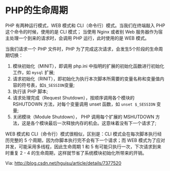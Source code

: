 # PHP的生命周期

PHP 有两种运行模式，WEB 模式和 CLI（命令行）模式。当我们在终端敲入 PHP 这个命令的时候，使用的是 CLI 模式；
当使用 Nginx 或者别 Web 服务器作为宿主处理一个到来的请求时，会调用 PHP 运行，此时使用的是 WEB 模式。

当我们请求一个 PHP 文件时，PHP 为了完成这次请求，会发生5个阶段的生命周期切换：

1. 模块初始化（MINIT），即调用 php.ini 中指明的扩展的初始化函数进行初始化工作，如 `mysql` 扩展; 
1. 请求初始化（RINIT），即初始化为执行本次脚本所需要的变量名称和变量值内容的符号表，如`$_SESSION`变量;
1. 执行该 PHP 脚本;   
1. 请求处理完成（Request Shutdown），按顺序调用各个模块的 RSHUTDOWN 方法，对每个变量调用 unset 函数，如 `unset $_SESSION` 变量;  
1. 关闭模块（Module Shutdown）， PHP 调用每个扩展的 MSHUTDOWN 方法，这是各个模块最后一次释放内存的机会。这意味着没有下一个请求了;


WEB 模式和 CLI（命令行）模式很相似，区别是：CLI 模式会在每次脚本执行经历完整的 5 个周期，因为你脚本执行完不会有下一个请求；而 WEB 模式为了应对并发，可能采用多线程，因此生命周期 1 和 5 有可能只执行一次，下次请求到来时重复 2 - 4 的生命周期，这样就节省了系统模块初始化所带来的开销。

Via: http://blog.csdn.net/hguisu/article/details/7377520